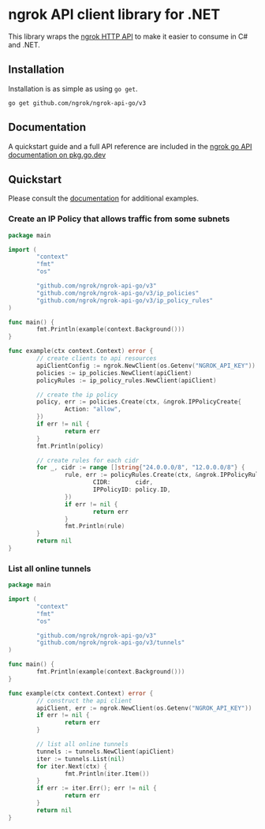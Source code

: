 # ngrok API client library for .NET

This library wraps the [ngrok HTTP API](https://ngrok.com/docs/api) to make it
easier to consume in C# and .NET.

## Installation

Installation is as simple as using `go get`.

    go get github.com/ngrok/ngrok-api-go/v3

## Documentation

A quickstart guide and a full API reference are included in the [ngrok go API documentation on pkg.go.dev](https://pkg.go.dev/github.com/ngrok/ngrok-api-go/v3)

## Quickstart

Please consult the [documentation](https://pkg.go.dev/github.com/ngrok/ngrok-api-go/v3) for additional examples.

### Create an IP Policy that allows traffic from some subnets

```go
package main

import (
        "context"
        "fmt"
        "os"

        "github.com/ngrok/ngrok-api-go/v3"
        "github.com/ngrok/ngrok-api-go/v3/ip_policies"
        "github.com/ngrok/ngrok-api-go/v3/ip_policy_rules"
)

func main() {
        fmt.Println(example(context.Background()))
}

func example(ctx context.Context) error {
        // create clients to api resources
        apiClientConfig := ngrok.NewClient(os.Getenv("NGROK_API_KEY"))
        policies := ip_policies.NewClient(apiClient)
        policyRules := ip_policy_rules.NewClient(apiClient)

        // create the ip policy
        policy, err := policies.Create(ctx, &ngrok.IPPolicyCreate{
                Action: "allow",
        })
        if err != nil {
                return err
        }
        fmt.Println(policy)

        // create rules for each cidr
        for _, cidr := range []string{"24.0.0.0/8", "12.0.0.0/8"} {
                rule, err := policyRules.Create(ctx, &ngrok.IPPolicyRuleCreate{
                        CIDR:       cidr,
                        IPPolicyID: policy.ID,
                })
                if err != nil {
                        return err
                }
                fmt.Println(rule)
        }
        return nil
}
```

### List all online tunnels

```go
package main

import (
        "context"
        "fmt"
        "os"

        "github.com/ngrok/ngrok-api-go/v3"
        "github.com/ngrok/ngrok-api-go/v3/tunnels"
)

func main() {
        fmt.Println(example(context.Background()))
}

func example(ctx context.Context) error {
        // construct the api client
        apiClient, err := ngrok.NewClient(os.Getenv("NGROK_API_KEY"))
        if err != nil {
                return err
        }

        // list all online tunnels
        tunnels := tunnels.NewClient(apiClient)
        iter := tunnels.List(nil)
        for iter.Next(ctx) {
                fmt.Println(iter.Item())
        }
        if err := iter.Err(); err != nil {
                return err
        }
        return nil
}
```
